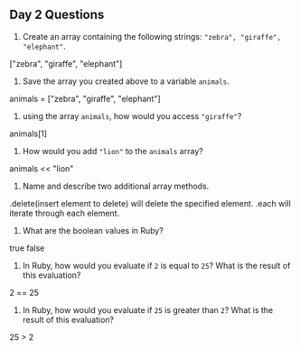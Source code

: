 ## Day 2 Questions

1. Create an array containing the following strings: `"zebra", "giraffe", "elephant"`.

["zebra", "giraffe", "elephant"]

1. Save the array you created above to a variable `animals`.

animals = ["zebra", "giraffe", "elephant"]

1. using the array `animals`, how would you access `"giraffe"`?

animals[1]

1. How would you add `"lion"` to the `animals` array?

animals << "lion"

1. Name and describe two additional array methods.

.delete(insert element to delete) will delete the specified element.
.each will iterate through each element.

1. What are the boolean values in Ruby?

true
false

1. In Ruby, how would you evaluate if `2` is equal to `25`? What is the result of this evaluation?

2 == 25

1. In Ruby, how would you evaluate if `25` is greater than `2`? What is the result of this evaluation?

25 > 2
